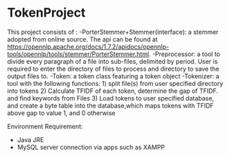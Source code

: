 # TokenProject
This project consists of :
-PorterStemmer+Stemmer(interface): a stemmer adopted from online source. 
               The api can be found at https://opennlp.apache.org/docs/1.7.2/apidocs/opennlp-tools/opennlp/tools/stemmer/PorterStemmer.html.
-Preprocessor: a tool to divide every paragraph of a file into sub-files, delimited by period. User is required to enter the directory of
               files to process and directory to save the output files to.
-Token: a token class featuring a token object
-Tokenizer: a tool with the following functions:
            1) split file(s) from user specified directory into tokens
            2) Calculate TFIDF of each token, determine the gap of TFIDF. and find keywords from Files
            3) Load tokens to user specified database, and create a byte table into the database,which maps tokens with TFIDF above gap to
               value 1, and 0 otherwise
               
Environment Requirement:
- Java JRE
- MySQL server connection via apps such as XAMPP
